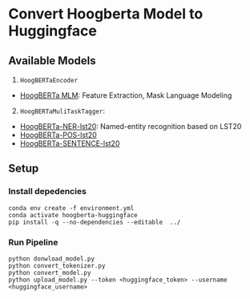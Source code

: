 # Convert Hoogberta Model to Huggingface

## Available Models
1. `HoogBERTaEncoder`
 - [HoogBERTa MLM](https://huggingface.co/new5558/HoogBERTa): Feature Extraction, Mask Language Modeling
2. `HoogBERTaMuliTaskTagger`:
 - [HoogBERTa-NER-lst20](https://huggingface.co/new5558/HoogBERTa-NER-lst20): Named-entity recognition based on LST20
 - [HoogBERTa-POS-lst20](https://huggingface.co/new5558/HoogBERTa-POS-lst20)
 - [HoogBERTa-SENTENCE-lst20](https://huggingface.co/new5558/HoogBERTa-SENTENCE-lst20)

## Setup

### Install depedencies
```
conda env create -f environment.yml
conda activate hoogberta-huggingface
pip install -q --no-dependencies --editable  ../
```

### Run Pipeline
```
python donwload_model.py
python convert_tokenizer.py
python convert_model.py
python upload_model.py --token <huggingface_token> --username <huggingface_username>
```